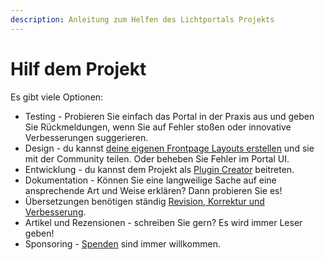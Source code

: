 ```yaml
---
description: Anleitung zum Helfen des Lichtportals Projekts
---
```


# Hilf dem Projekt

Es gibt viele Optionen:

- Testing - Probieren Sie einfach das Portal in der Praxis aus und geben Sie Rückmeldungen, wenn Sie auf Fehler stoßen oder innovative Verbesserungen suggerieren.
- Design - du kannst [deine eigenen Frontpage Layouts erstellen](./create-layout.md) und sie mit der Community teilen. Oder beheben Sie Fehler im Portal UI.
- Entwicklung - du kannst dem Projekt als [Plugin Creator](../plugins/create-new.md) beitreten.
- Dokumentation - Können Sie eine langweilige Sache auf eine ansprechende Art und Weise erklären? Dann probieren Sie es!
- Übersetzungen benötigen ständig [Revision, Korrektur und Verbesserung](https://crowdin.com/project/light-portal).
- Artikel und Rezensionen - schreiben Sie gern? Es wird immer Leser geben!
- Sponsoring - [Spenden](https://ko-fi.com/dragomano/) sind immer willkommen.
